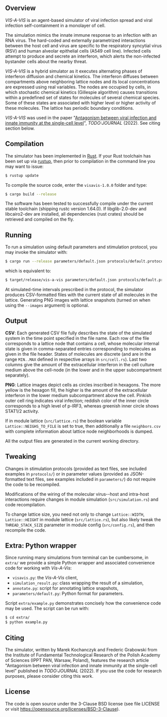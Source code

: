 Overview
--------

*VIS-A-VIS* is an agent-based simulator of viral infection spread and viral
infection self-containment in a monolayer of cell.

The simulation mimics the innate immune response to an infection with an RNA
virus. The hard-coded and externally parametrized interactions between the host
cell and virus are specific to the respiratory syncytial virus (RSV) and human
alveolar epithelial cells (A549 cell line). Infected cells attempt to produce
and secrete an interferon, which alerts the non-infected bystander cells
about the nearby threat.

*VIS-A-VIS* is a hybrid simulator as it executes alternating phases of
interferon diffusion and chemical kinetics. The interferon diffuses between
compartments above neighboring lattice nodes and its local concentrations are
expressed using real variables. The nodes are occupied by cells, in which
stochastic chemical kinetics (Gillespie algorithm) causes transitions within
a predefined set of states for molecules of several chemical species. Some of
these states are associated with higher level or higher activity of these
molecules. The lattice has periodic boundary conditions.

*VIS-A-VIS* was used in the paper "[Antagonism between viral infection and innate immunity at the single-cell level](https://dx.doi.org/TODO)", *TODO:JOURNAL* (2022). See citing section below.


Compilation
-----------

The simulator has been implemented in [Rust](https://www.rust-lang.org). If your
Rust toolchain has been set up via [rustup](https://rustup.rs), then prior to
compilation in the command line you may want to issue:

```bash
$ rustup update
```

To compile the source code, enter the `visavis-1.0.0` folder and type:
```bash
$ cargo build --release
```

The software has been tested to successfully compile under the current stable
toolchain (shipping rustc version 1.64.0). If libglib-2.0-dev and libcairo2-dev
are installed, all dependencies (rust crates) should be retrieved and compiled
on the fly.


Running
-------

To run a simulation using default parameters and stimulation protocol,
you may invoke the simulator with:
```bash
$ cargo run --release parameters/default.json protocols/default.protocol --images
```
which is equivalent to:
```bash
$ target/release/vis-a-vis parameters/default.json protocols/default.protocol --images
```

At simulated-time intervals prescribed in the protocol, the simulator produces
CSV-formatted files with the current state of all molecules in the lattice.
Generating PNG images with lattice snapshots (turned on when using the `--images`
argument) is optional.


Output
------

**CSV**: Each generated CSV file fully describes the state of the simulated system
in the time point specified in the file name. Each row of the file corresponds
to a lattice node that contains a cell, whose molecular internal state is given
in comma-separated entries corresponding to molecules as given in the file header.
States of molecules are discrete (and are in the range `MIN..MAX` defined in
respective arrays in `src/cell.rs`). Last two columns give the amount of
the extracellular interferon in the cell culture medium above the cell-node
(in the lower and in the upper subcompartment separately).

**PNG**: Lattice images depict cells as circles inscribed in hexagons. The more
yellow is the hexagon fill, the higher is the amount of the extracellular
interferon in the lower medium subcompartment above the cell. Pinkish outer
cell ring indicates viral infection; reddish color of the inner circle
corresponds to a high level of p-IRF3, whereas greenish inner circle shows
STAT1/2 activity.

If in module lattice (`src/lattice.rs`) the boolean variable
`Lattice::NEIGHS_TO_FILE` is set to true, then additionally a file `neighbors.csv`
with complete information about lattice node neighborhoods is dumped.

All the output files are generated in the current working directory.


Tweaking
--------

Changes in stimulation protocols (provided as text files, see included examples
in `protocols/`) or in parameter values (provided as JSON-formatted text files,
see examples included in `parameters/`) do not require the code to be recompiled.

Modifications of the wiring of the molecular virus--host and intra-host
interactions require changes in module simulation (`src/simulation.rs`) and
code recompilation.

To change lattice size, you need not only to change `Lattice::WIDTH`,
`Lattice::HEIGHT` in module lattice (`src/lattice.rs`), but also likely tweak
the `THREAD_STACK_SIZE` parameter in module config (`src/config.rs`), and then
recompile the code.


Extra: Python wrapper
---------------------

Since running many simulations from terminal can be cumbersome, in `extra/`
we provide a simple Python wrapper and associated convenience code for working
with *Vis-A-Vis*:
  * `visavis.py`: the *Vis-A-Vis* client,
  * `simulation_result.py`: class wrapping the result of a simulation,
  * `annotate.py`: script for annotating lattice snapshots,
  * `parameters/default.py`: Python format for parameters.

Script `extra/example.py` demonstrates concisely how the convenience code may
be used. The script can be run with:
```bash
$ cd extra/
$ python example.py
```


Citing
------

The simulator, written by Marek Kochanczyk and Frederic Grabowski from the
Institute of Fundamental Technological Research of the Polish Academy of
Sciences (IPPT PAN, Warsaw, Poland), features the research article "Antagonism
between viral infection and innate immunity at the single-cell level"
published in *TODO:JOURNAL* (2022). If you use the code for research purposes,
please consider citing this work.


License
-------

The code is open source under the 3-Clause BSD license (see file LICENSE or
visit https://opensource.org/licenses/BSD-3-Clause).
